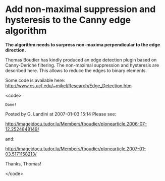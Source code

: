 # Add non-maximal suppression and hysteresis to the Canny edge algorithm

**The algorithm needs to surpress non-maxima perpendicular to the edge
direction.**

Thomas Boudier has kindly produced an edge detection plugin based on
Canny-Deriche filtering. The non-maximal suppression and hysteresis are
described here. This allows to reduce the edges to binary elements.

Some code is available here:
<http://www.cs.ucf.edu/~mikel/Research/Edge_Detection.htm>

\<code\>

    Done!

Posted by G. Landini at 2007-01-03 15:14 Please see:

<http://imagejdocu.tudor.lu/Members/tboudier/plonearticle.2006-07-12.2524848149/>

and:

<http://imagejdocu.tudor.lu/Members/tboudier/plonearticle.2007-01-03.5171158213/>

Thanks, Thomas!

\</code\>
